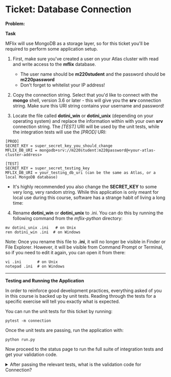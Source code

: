 Ticket: Database Connection
===========================

**Problem:**

**Task**

MFlix will use MongoDB as a storage layer, so for this ticket you'll be required to perform some application setup.

1. First, make sure you've created a user on your Atlas cluster with read and write access to the **mflix** database.

   - The user name should be **m220student** and the password should be **m220password**
   - Don't forget to whitelist your IP address!

2. Copy the connection string. Select that you'd like to connect with the **mongo** shell, version 3.6 or later - this will give you the **srv** connection string. Make sure this URI string contains your username and password!

3. Locate the file called **dotini_win** or **dotini_unix** (depending on your operating system) and replace the information within with your own **srv** connection string. The _[TEST]_ URI will be used by the unit tests, while the integration tests will use the _[PROD]_ URI:

```
[PROD]
SECRET_KEY = super_secret_key_you_should_change
MFLIX_DB_URI = mongodb+srv://m220student:m220password@<your-atlas-cluster-address>

[TEST]
SECRET_KEY = super_secret_testing_key
MFLIX_DB_URI = your_testing_db_uri (can be the same as Atlas, or a local MongoDB database)
```

* It's highly recommended you also change the **SECRET_KEY** to some very long, very random string. While this application is only meant for local use during this course, software has a strange habit of living a long time:

4. Rename **dotini_win** or **dotini_unix** to .ini. You can do this by running the following command from the _mflix-python_ directory:

```
mv dotini_unix .ini   # on Unix
ren dotini_win .ini  # on Windows
```

Note: Once you rename this file to **.ini**, it will no longer be visible in Finder or File Explorer. However, it will be visible from Command Prompt or Terminal, so if you need to edit it again, you can open it from there:

```
vi .ini       # on Unix
notepad .ini  # on Windows
```

---

**Testing and Running the Application**

In order to reinforce good development practices, everything asked of you in this course is backed up by unit tests. Reading through the tests for a specific exercise will tell you exactly what is expected.

You can run the unit tests for this ticket by running:

```
pytest -m connection
```

Once the unit tests are passing, run the application with:

```
python run.py
```

Now proceed to the status page to run the full suite of integration tests and get your validation code.

<details> 
  <summary>After passing the relevant tests, what is the validation code for Connection?</summary>
   Answer: 5a9026003a466d5ac6497a9d
</details>

